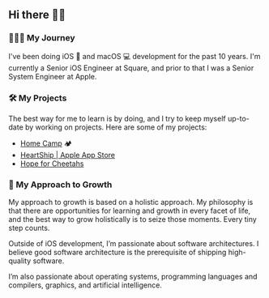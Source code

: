 ## Hi there 👋✨

### 🧑🏻‍💻 My Journey

I've been doing iOS 📱 and macOS 💻 development for the past 10 years.
I'm currently a Senior iOS Engineer at Square,
and prior to that I was a Senior System Engineer at Apple.

### 🛠️ My Projects

The best way for me to learn is by doing, and I try to keep myself up-to-date
by working on projects. Here are some of my projects:

- [Home Camp](https://www.homecamp-ios.ca) 🏕️
- [HeartShip | Apple App Store](https://apps.apple.com/ca/app/heartship/id6443454597)
- [Hope for Cheetahs](https://www.hope4cheetahs.org/)

### 🌱 My Approach to Growth

My approach to growth is based on a holistic approach. My philosophy is that
there are opportunities for learning and growth in every facet of life,
and the best way to grow holistically is to seize those moments.
Every tiny step counts.

Outside of iOS development, I’m passionate about software architectures.
I believe good software architecture is the prerequisite of shipping
high-quality software.

I’m also passionate about operating systems, programming languages
and compilers, graphics, and artificial intelligence.
